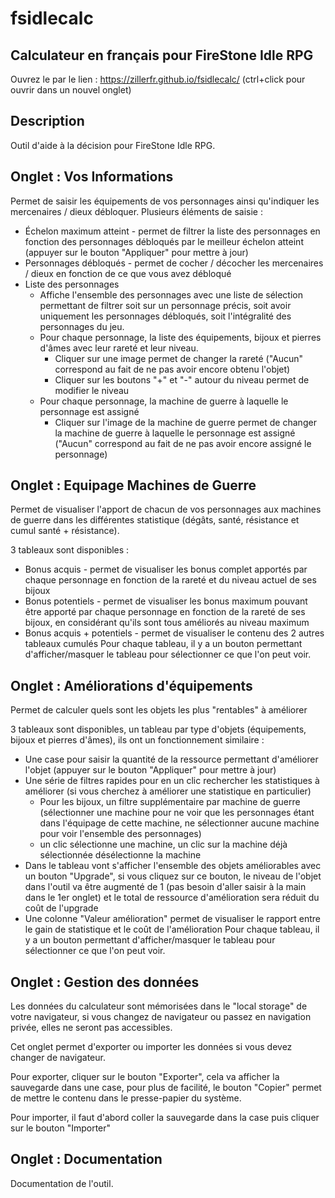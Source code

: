# fsidlecalc
## Calculateur en français pour FireStone Idle RPG

Ouvrez le par le lien : https://zillerfr.github.io/fsidlecalc/ (ctrl+click pour ouvrir dans un nouvel onglet)

## Description

Outil d'aide à la décision pour FireStone Idle RPG.

## Onglet : Vos Informations

Permet de saisir les équipements de vos personnages ainsi qu'indiquer les mercenaires / dieux débloquer. Plusieurs éléments de saisie :

- Échelon maximum atteint - permet de filtrer la liste des personnages en fonction des personnages débloqués par le meilleur échelon atteint (appuyer sur le bouton "Appliquer" pour mettre à jour)
- Personnages débloqués - permet de cocher / décocher les mercenaires / dieux en fonction de ce que vous avez débloqué
- Liste des personnages
  - Affiche l'ensemble des personnages avec une liste de sélection permettant de filtrer soit sur un personnage précis, soit avoir uniquement les personnages débloqués, soit l'intégralité des personnages du jeu.
  - Pour chaque personnage, la liste des équipements, bijoux et pierres d'âmes avec leur rareté et leur niveau.
    - Cliquer sur une image permet de changer la rareté ("Aucun" correspond au fait de ne pas avoir encore obtenu l'objet)
    - Cliquer sur les boutons "+" et "-" autour du niveau permet de modifier le niveau
  - Pour chaque personnage, la machine de guerre à laquelle le personnage est assigné
    - Cliquer sur l'image de la machine de guerre permet de changer la machine de guerre à laquelle le personnage est assigné ("Aucun" correspond au fait de ne pas avoir encore assigné le personnage)

## Onglet : Equipage Machines de Guerre

Permet de visualiser l'apport de chacun de vos personnages aux machines de guerre dans les différentes statistique (dégâts, santé, résistance et cumul santé + résistance).

3 tableaux sont disponibles :

- Bonus acquis - permet de visualiser les bonus complet apportés par chaque personnage en fonction de la rareté et du niveau actuel de ses bijoux
- Bonus potentiels - permet de visualiser les bonus maximum pouvant être apporté par chaque personnage en fonction de la rareté de ses bijoux, en considérant qu'ils sont tous améliorés au niveau maximum
- Bonus acquis + potentiels - permet de visualiser le contenu des 2 autres tableaux cumulés
Pour chaque tableau, il y a un bouton permettant d'afficher/masquer le tableau pour sélectionner ce que l'on peut voir.

## Onglet : Améliorations d'équipements

Permet de calculer quels sont les objets les plus "rentables" à améliorer

3 tableaux sont disponibles, un tableau par type d'objets (équipements, bijoux et pierres d'âmes), ils ont un fonctionnement similaire :

- Une case pour saisir la quantité de la ressource permettant d'améliorer l'objet (appuyer sur le bouton "Appliquer" pour mettre à jour)
- Une série de filtres rapides pour en un clic rechercher les statistiques à améliorer (si vous cherchez à améliorer une statistique en particulier)
  - Pour les bijoux, un filtre supplémentaire par machine de guerre (sélectionner une machine pour ne voir que les personnages étant dans l'équipage de cette machine, ne sélectionner aucune machine pour voir l'ensemble des personnages)
  - un clic sélectionne une machine, un clic sur la machine déjà sélectionnée désélectionne la machine
- Dans le tableau vont s'afficher l'ensemble des objets améliorables avec un bouton "Upgrade", si vous cliquez sur ce bouton, le niveau de l'objet dans l'outil va être augmenté de 1 (pas besoin d'aller saisir à la main dans le 1er onglet) et le total de ressource d'amélioration sera réduit du coût de l'upgrade
- Une colonne "Valeur amélioration" permet de visualiser le rapport entre le gain de statistique et le coût de l'amélioration
Pour chaque tableau, il y a un bouton permettant d'afficher/masquer le tableau pour sélectionner ce que l'on peut voir.

## Onglet : Gestion des données

Les données du calculateur sont mémorisées dans le "local storage" de votre navigateur, si vous changez de navigateur ou passez en navigation privée, elles ne seront pas accessibles.

Cet onglet permet d'exporter ou importer les données si vous devez changer de navigateur.

Pour exporter, cliquer sur le bouton "Exporter", cela va afficher la sauvegarde dans une case, pour plus de facilité, le bouton "Copier" permet de mettre le contenu dans le presse-papier du système.

Pour importer, il faut d'abord coller la sauvegarde dans la case puis cliquer sur le bouton "Importer"

## Onglet : Documentation

Documentation de l'outil.